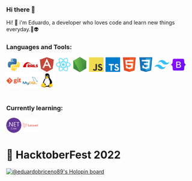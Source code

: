 ### Hi there 👋

<!--
**EduardoBriceno89/EduardoBriceno89** is a ✨ _special_ ✨ repository because its `README.md` (this file) appears on your GitHub profile. -->

Hi! 👋 i'm Eduardo, a developer who loves code and learn new things everyday.👾👽

<div align="left">
    <h3>Languages and Tools:</h3>
    <div>
      <a href="https://www.python.org/"><img src="https://github.com/devicons/devicon/blob/master/icons/python/python-original.svg" width="40" height="40"></a>
      <a href="https://rubyonrails.org/"><img src="https://github.com/devicons/devicon/blob/master/icons/rails/rails-plain-wordmark.svg" width="40" height="40"></a>
    <a href="https://angular.io/"><img src="https://github.com/devicons/devicon/blob/master/icons/angularjs/angularjs-plain.svg" width="40" height="40"></a>
    <a href="https://es.reactjs.org/"><img src="https://github.com/devicons/devicon/blob/master/icons/react/react-original.svg" width="40" height="40"></a>
    <a href="https://nodejs.org/en"><img src="https://github.com/devicons/devicon/blob/master/icons/nodejs/nodejs-original.svg" width="40" height="40"></a>
      <img src="https://github.com/devicons/devicon/blob/master/icons/javascript/javascript-original.svg" width="40" height="40">
      <img src="https://github.com/devicons/devicon/blob/master/icons/typescript/typescript-original.svg" width="40" height="40">
      <img src="https://github.com/devicons/devicon/blob/master/icons/html5/html5-original.svg" width="40" height="40">
      <img src="https://github.com/devicons/devicon/blob/master/icons/css3/css3-original.svg" width="40" height="40">
      <a href="https://tailwindcss.com/"><img src="https://github.com/devicons/devicon/blob/master/icons/tailwindcss/tailwindcss-original.svg" width="40" height="40"></a>
      <a href="https://getbootstrap.com/"><img src="https://github.com/devicons/devicon/blob/master/icons/bootstrap/bootstrap-original.svg" width="40" height="40"></a>
      <a href="https://git-scm.com/"><img src="https://github.com/devicons/devicon/blob/master/icons/git/git-plain-wordmark.svg" width="40" height="40"></a>
      <a href="https://www.mysql.com/"><img src="https://github.com/devicons/devicon/blob/master/icons/mysql/mysql-original-wordmark.svg" width="40" height="40"></a>
      <a href="https://www.linux.org/"><img src="https://github.com/devicons/devicon/blob/master/icons/linux/linux-original.svg" width="40" height="40"></a>
    </div>
</div>
</br>

### Currently learning:
<div align="left">
    <img src="https://github.com/devicons/devicon/blob/master/icons/dotnetcore/dotnetcore-original.svg" width="40" height="40">
    <img src="https://github.com/devicons/devicon/blob/master/icons/laravel/laravel-original-wordmark.svg" width="40" height="40">
</div>

# :jack_o_lantern: HacktoberFest 2022

[![@eduardobriceno89's Holopin board](https://holopin.me/eduardobriceno89)](https://holopin.io/@eduardobriceno89)
